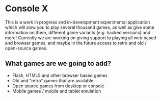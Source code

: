 # Console X
This is a work in progress and in-development experimental application which will alow you to play several thousand games, as well as give some information on them, different game variants (e.g. hacked versions) and more! Currently we are working on giving support to playing all web based and browser games, and maybe in the future access to retro and old / open-source games.

## What games are we going to add?
* Flash, HTML5 and other browser based games
* Old and "retro" games that are available
* Open source games from desktop or console
* Mobile games / mobile and tablet emulation
